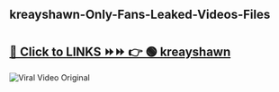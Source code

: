 
 ## kreayshawn-Only-Fans-Leaked-Videos-Files

# <h2><a href="https://mediaupload.pro?kreayshawn">🔗 Click to LINKS ⏩⏩ 👉 🟢 kreayshawn </a></h2>

<a href="https://mediaupload.pro?kreayshawn" rel="nofollow" data-target="animated-image.originalLink"><img src="https://i.ibb.co.com/xMMVF88/686577567.gif" alt="Viral Video Original" style="max-width: 100%; display: inline-block;" data-target="animated-image.originalImage"></a>